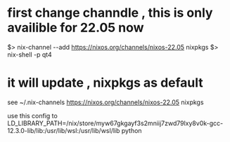 
# first change channdle ,  this is only availible for 22.05 now
$> nix-channel --add https://nixos.org/channels/nixos-22.05 nixpkgs
$> nix-shell -p qt4

# it will update , nixpkgs as default
see ~/.nix-channels
https://nixos.org/channels/nixos-22.05 nixpkgs


use this config to 
LD_LIBRARY_PATH=/nix/store/myw67gkgayf3s2mniij7zwd79lxy8v0k-gcc-12.3.0-lib/lib:/usr/lib/wsl:/usr/lib/wsl/lib python
